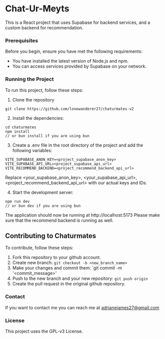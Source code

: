 # Chat-Ur-Meyts

This is a React project that uses Supabase for backend services, and a custom backend for recommendation.

### Prerequisites

Before you begin, ensure you have met the following requirements:
- You have installed the latest version of Node.js and npm.
- You can access services provided by Supabase on your network.

### Running the Project

To run this project, follow these steps:

1. Clone the repository

```
git clone https://github.com/lonewanderer27/chaturmates-v2
```

2. Install the dependencies:
```
cd chaturmates
npm install
// or bun install if you are using bun
```

3. Create a .env file in the root directory of the project and add the following variables:
```
VITE_SUPABASE_ANON_KEY=<project_supabase_anon_key>
VITE_SUPABASE_API_URL=<project_supabase_api_url>
VITE_RECOMMEND_BACKEND=<project_recommend_backend_api_url>
```

Replace <your_supabase_anon_key>, <your_supabase_api_url>, <project_recommend_backend_api_url> with our actual keys and IDs.

4. Start the development server:
```
npm run dev
// or bun dev if you are using bun
```
The application should now be running at http://localhost:5173
Please make sure that the recommend backend is running as well.


## Contributing to Chaturmates

To contribute, follow these steps:
1. Fork this repository to your github account.
2. Create new branch: `git checkout -b <new_branch_name>`
3. Make your changes and commit them: `git commit -m '<commit_message>'
4. Push to the new branch and your new repository: `git push origin`
5. Create the pull request in the original github repository.

### Contact
If you want to contact me you can reach me at adrianejames27@gmail.com

### License
This project uses the GPL-v3 License.
